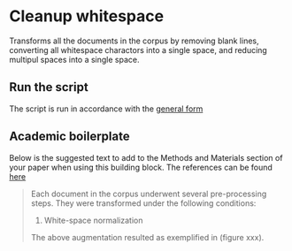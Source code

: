 # Cleanup whitespace

Transforms all the documents in the corpus by removing blank lines, converting all whitespace charactors into a single space, and reducing multipul spaces into a single space.

## Run the script

The script is run in accordance with the [general form](../README.md#scripts)

## Academic boilerplate

Below is the suggested text to add to the Methods and Materials section of your paper when using this building block.
The references can be found [here](./references.bib)

> Each document in the corpus underwent several pre-processing steps.
> They were transformed under the following conditions:
>
> 1. White-space normalization
>
> The above augmentation resulted as exemplified in (figure xxx).
